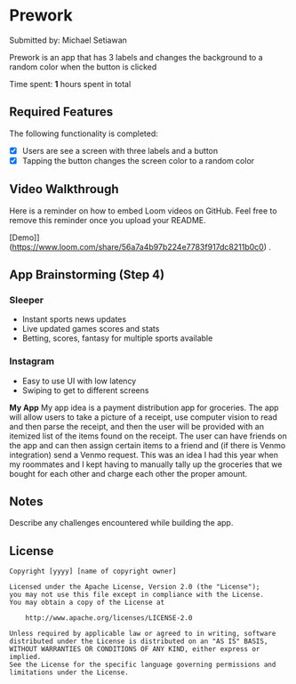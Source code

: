 # Prework

Submitted by: Michael Setiawan

Prework is an app that has 3 labels and changes the background to a random color when the button is clicked

Time spent: **1** hours spent in total

## Required Features

The following functionality is completed:

- [X] Users are see a screen with three labels and a button
- [X] Tapping the button changes the screen color to a random color
 
## Video Walkthrough

Here is a reminder on how to embed Loom videos on GitHub. Feel free to remove this reminder once you upload your README. 

[Demo]](https://www.loom.com/share/56a7a4b97b224e7783f917dc8211b0c0) .

## App Brainstorming (Step 4)
### Sleeper
- Instant sports news updates
- Live updated games scores and stats
- Betting, scores, fantasy for multiple sports available

### Instagram
- Easy to use UI with low latency
- Swiping to get to different screens

**My App**
My app idea is a payment distribution app for groceries. The app will allow users to take a picture of a receipt, use computer vision to read and then parse the receipt, and then the user will be provided with an itemized list of the items found on the receipt. The user can have friends on the app and can then assign certain items to a friend and (if there is Venmo integration) send a Venmo request. This was an idea I had this year when my roommates and I kept having to manually tally up the groceries that we bought for each other and charge each other the proper amount.

## Notes

Describe any challenges encountered while building the app.

## License

    Copyright [yyyy] [name of copyright owner]

    Licensed under the Apache License, Version 2.0 (the "License");
    you may not use this file except in compliance with the License.
    You may obtain a copy of the License at

        http://www.apache.org/licenses/LICENSE-2.0

    Unless required by applicable law or agreed to in writing, software
    distributed under the License is distributed on an "AS IS" BASIS,
    WITHOUT WARRANTIES OR CONDITIONS OF ANY KIND, either express or implied.
    See the License for the specific language governing permissions and
    limitations under the License.
